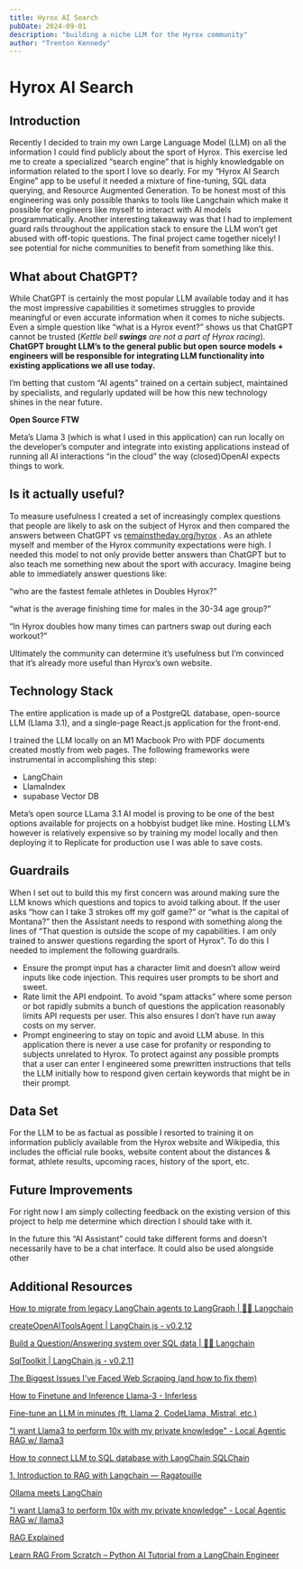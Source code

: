 ```yaml
---
title: Hyrox AI Search
pubDate: 2024-09-01
description: "building a niche LLM for the Hyrox community"
author: "Trenton Kennedy"
---
```


# Hyrox AI Search

## Introduction

Recently I decided to train my own Large Language Model (LLM) on all the information I could find publicly about the sport of Hyrox. This exercise led me to create a specialized “search engine” that is highly knowledgable on information related to the sport I love so dearly. For my “Hyrox AI Search Engine” app to be useful it needed a mixture of fine-tuning, SQL data querying, and Resource Augmented Generation. To be honest most of this engineering was only possible thanks to tools like Langchain which make it possible for engineers like myself to interact with AI models programmatically. Another interesting takeaway was that I had to implement guard rails throughout the application stack to ensure the LLM won’t get abused with off-topic questions. The final project came together nicely! I see potential for niche communities to benefit from something like this.

## What about ChatGPT?

While ChatGPT is certainly the most popular LLM available today and it has the most impressive capabilities it sometimes struggles to provide meaningful or even accurate information when it comes to niche subjects. Even a simple question like “what is a Hyrox event?” shows us that ChatGPT cannot be trusted (_Kettle bell **swings** are not a part of Hyrox racing_). **ChatGPT brought LLM’s to the general public but open source models + engineers will be responsible for integrating LLM functionality into existing applications we all use today.**

I’m betting that custom “AI agents” trained on a certain subject, maintained by specialists, and regularly updated will be how this new technology shines in the near future.

**Open Source FTW**

Meta’s Llama 3 (which is what I used in this application) can run locally on the developer’s computer and integrate into existing applications instead of running all AI interactions “in the cloud” the way (closed)OpenAI expects things to work.

## Is it actually useful?

To measure usefulness I created a set of increasingly complex questions that people are likely to ask on the subject of Hyrox and then compared the answers between ChatGPT vs [remainstheday.org/hyrox](http://remainstheday.org/hyrox) . As an athlete myself and member of the Hyrox community expectations were high. I needed this model to not only provide better answers than ChatGPT but to also teach me something new about the sport with accuracy. Imagine being able to immediately answer questions like:

“who are the fastest female athletes in Doubles Hyrox?”

“what is the average finishing time for males in the 30-34 age group?”

“In Hyrox doubles how many times can partners swap out during each workout?”

Ultimately the community can determine it’s usefulness but I’m convinced that it’s already more useful than Hyrox’s own website.

## Technology Stack

The entire application is made up of a PostgreQL database, open-source LLM (Llama 3.1), and a single-page React.js application for the front-end.

I trained the LLM locally on an M1 Macbook Pro with PDF documents created mostly from web pages. The following frameworks were instrumental in accomplishing this step:

- LangChain
- LlamaIndex
- supabase Vector DB

Meta’s open source LLama 3.1 AI model is proving to be one of the best options available for projects on a hobbyist budget like mine. Hosting LLM’s however is relatively expensive so by training my model locally and then deploying it to Replicate for production use I was able to save costs.

## Guardrails

When I set out to build this my first concern was around making sure the LLM knows which questions and topics to avoid talking about. If the user asks “how can I take 3 strokes off my golf game?” or “what is the capital of Montana?” then the Assistant needs to respond with something along the lines of “That question is outside the scope of my capabilities. I am only trained to answer questions regarding the sport of Hyrox”. To do this I needed to implement the following guardrails.

- Ensure the prompt input has a character limit and doesn’t allow weird inputs like code injection. This requires user prompts to be short and sweet.
- Rate limit the API endpoint. To avoid “spam attacks” where some person or bot rapidly submits a bunch of questions the application reasonably limits API requests per user. This also ensures I don’t have run away costs on my server.
- Prompt engineering to stay on topic and avoid LLM abuse. In this application there is never a use case for profanity or responding to subjects unrelated to Hyrox. To protect against any possible prompts that a user can enter I engineered some prewritten instructions that tells the LLM initially how to respond given certain keywords that might be in their prompt.

## Data Set

For the LLM to be as factual as possible I resorted to training it on information publicly available from the Hyrox website and Wikipedia, this includes the official rule books, website content about the distances & format, athlete results, upcoming races, history of the sport, etc.

## Future Improvements

For right now I am simply collecting feedback on the existing version of this project to help me determine which direction I should take with it.

In the future this “AI Assistant” could take different forms and doesn’t necessarily have to be a chat interface. It could also be used alongside other

## Additional Resources

[How to migrate from legacy LangChain agents to LangGraph | 🦜️🔗 Langchain](https://js.langchain.com/v0.2/docs/how_to/migrate_agent)

[createOpenAIToolsAgent | LangChain.js - v0.2.12](https://v02.api.js.langchain.com/functions/langchain_agents.createOpenAIToolsAgent.html)

[Build a Question/Answering system over SQL data | 🦜️🔗 Langchain](https://js.langchain.com/v0.2/docs/tutorials/sql_qa/)

[SqlToolkit | LangChain.js - v0.2.11](https://v02.api.js.langchain.com/classes/langchain_agents_toolkits_sql.SqlToolkit.html)

[The Biggest Issues I've Faced Web Scraping (and how to fix them)](https://www.youtube.com/watch?v=vxk6YPRVg_o)

[How to Finetune and Inference Llama-3 - Inferless](https://docs.inferless.com/how-to-guides/how-to-finetune--and-inference-llama3)

[Fine-tune an LLM in minutes (ft. Llama 2, CodeLlama, Mistral, etc.)](https://modal.com/docs/examples/llm-finetuning)

["I want Llama3 to perform 10x with my private knowledge" - Local Agentic RAG w/ llama3](https://www.youtube.com/watch?v=u5Vcrwpzoz8)

[How to connect LLM to SQL database with LangChain SQLChain](https://medium.com/dataherald/how-to-langchain-sqlchain-c7342dd41614)

[1. Introduction to RAG with Langchain — Ragatouille](https://www.sakunaharinda.xyz/ragatouille-book/1_Intro.html)

[Ollama meets LangChain](https://www.youtube.com/watch?v=k_1pOF1mj8k&list=PL8motc6AQftnHhi2X8M3rqEFwERPVup4c&index=4)

["I want Llama3 to perform 10x with my private knowledge" - Local Agentic RAG w/ llama3](https://www.youtube.com/watch?v=u5Vcrwpzoz8)

[RAG Explained](https://www.youtube.com/watch?v=qppV3n3YlF8)

[Learn RAG From Scratch – Python AI Tutorial from a LangChain Engineer](https://www.youtube.com/watch?v=sVcwVQRHIc8)
